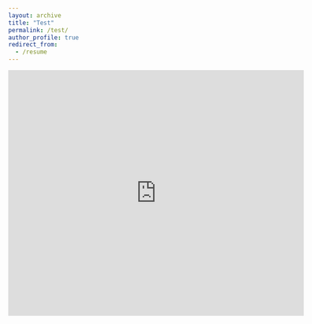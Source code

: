 ```yaml
---
layout: archive
title: "Test"
permalink: /test/
author_profile: true
redirect_from:
  - /resume
---
```


<!-- {% include base_path %} -->

<embed src="https://cconsta1.github.io/files/cv_cconstantinou_20221026.pdf" type="application/pdf" width="600px" height="500px" />


